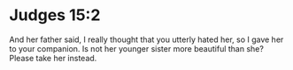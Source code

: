 # Judges 15:2

And her father said, I really thought that you utterly hated her, so I gave her to your companion. Is not her younger sister more beautiful than she? Please take her instead.
